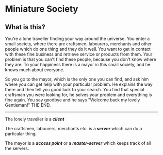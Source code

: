Miniature Society
=================
What is this?
-------------
You're a lone traveller finding your way around the universe.
You enter a small society, where there are craftsmen, labourers, merchants and other people which do one thing and they do it well.
You want to get in contact with these fine business and retrieve service or products from them.
Your problem is that you can't find these people, because you don't know where they are. To your happiness there is a mayor in this small society, and he knows much about everyone.

So you go to the mayor, which is the only one you can find, and ask him where you can get help with your particular problem. He explains the way there and then tell you good luck to your search.
You find that special craftsman you were looking for, he solves your problem and everything is fine again. You say goodbye and he says "Welcome back my lovely Gentleman!"
THE END.

---

The lonely traveller is a ***client***

The craftsmen, labourers, merchants etc. is a ***server*** which can do a particular thing.

The mayor is a ***access point*** or a ***master-server*** which keeps track of all the servers.
